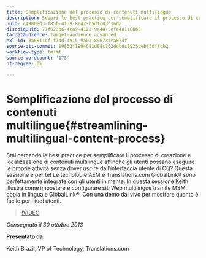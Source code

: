 ```yaml
---
title: Semplificazione del processo di contenuti multilingue
description: Scopri le best practice per semplificare il processo di creazione e localizzazione di contenuti multilingue affinché gli utenti possano eseguire le proprie attività senza dover uscire dall’interfaccia utente di CQ. Le tecnologie AEM e Translations.com GlobalLink® sono perfettamente integrate con gli utenti in mente. Guarda Keith e scopri come configurare siti web multilingue tramite MSM, copia per lingua e GlobalLink®. Con una demo dal vivo per mostrare quanto è facile per i tuoi utenti.
uuid: c4900ed3-f85b-4139-8e42-b5d1c03c36da
discoiquuid: 77f623b6-4ca9-4122-9a48-5efe4d118865
targetaudience: target-audience advanced
exl-id: 3a6811cf-f74d-4915-9a02-896733ea874f
source-git-commit: 19832f1904681d68c102ddbdc8925cebf5dffcb2
workflow-type: tm+mt
source-wordcount: '173'
ht-degree: 0%

---
```


# Semplificazione del processo di contenuti multilingue{#streamlining-multilingual-content-process}

Stai cercando le best practice per semplificare il processo di creazione e localizzazione di contenuti multilingue affinché gli utenti possano eseguire le proprie attività senza dover uscire dall’interfaccia utente di CQ? Questa sessione è per te! Le tecnologie AEM e Translations.com GlobalLink® sono perfettamente integrate con gli utenti in mente. In questa sessione Keith illustra come impostare e configurare siti Web multilingue tramite MSM, copia in lingua e GlobalLink®. Con una demo dal vivo per mostrare quanto è facile per i tuoi utenti.

>[!VIDEO](https://video.tv.adobe.com/v/19569/?quality=9)

*Consegnato il 30 ottobre 2013*

**Presentato da:**

Keith Brazil, VP of Technology, Translations.com

<!--
[Get back to the Overview](https://helpx.adobe.com/experience-manager/kt/eseminars/gems/aem-index.html)
-->
